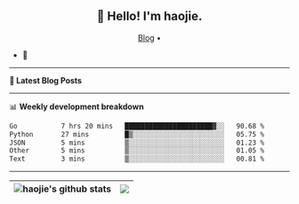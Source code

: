 <h2 align="center">👋 Hello! I'm haojie.</h2>
<p align="center">
  <a href="https://aoyouer.com">Blog</a> •
</p>


- 🔭 


-------

**📝 Latest Blog Posts**


-------

📊 **Weekly development breakdown**
<!--START_SECTION:waka-->

```txt
Go           7 hrs 20 mins   ██████████████████████▓░░   90.68 %
Python       27 mins         █▒░░░░░░░░░░░░░░░░░░░░░░░   05.75 %
JSON         5 mins          ▒░░░░░░░░░░░░░░░░░░░░░░░░   01.23 %
Other        5 mins          ▒░░░░░░░░░░░░░░░░░░░░░░░░   01.05 %
Text         3 mins          ▒░░░░░░░░░░░░░░░░░░░░░░░░   00.81 %
```

<!--END_SECTION:waka-->

-------



| <img align="center" src="https://github-readme-stats.vercel.app/api?username=haojie06&show_icons=true&theme=graywhite&show_icons=true&count_private=true&include_all_commits=true&hide_border=true" alt="haojie's github stats" /> | <img align="center" src="https://github-readme-stats.vercel.app/api/top-langs/?username=haojie06&layout=compact&theme=graywhite&hide_border=true&hide=css,html" /> |
| ------------- | ------------- |



